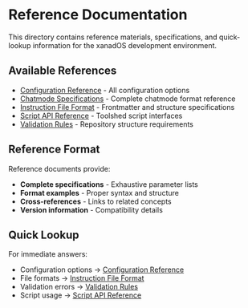 # Reference Documentation

This directory contains reference materials, specifications, and quick-lookup
information for the xanadOS development environment.

## Available References

- [Configuration Reference](configuration-reference.md) - All configuration options
- [Chatmode Specifications](chatmode-specifications.md) - Complete chatmode format reference
- [Instruction File Format](instruction-format.md) - Frontmatter and structure specifications
- [Script API Reference](script-API.md) - Toolshed script interfaces
- [Validation Rules](validation-rules.md) - Repository structure requirements

## Reference Format

Reference documents provide:

- **Complete specifications** - Exhaustive parameter lists
- **Format examples** - Proper syntax and structure
- **Cross-references** - Links to related concepts
- **Version information** - Compatibility details

## Quick Lookup

For immediate answers:

- Configuration options → [Configuration Reference](configuration-reference.md)
- File formats → [Instruction File Format](instruction-format.md)
- Validation errors → [Validation Rules](validation-rules.md)
- Script usage → [Script API Reference](script-API.md)
